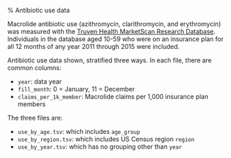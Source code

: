 % Antibiotic use data

Macrolide antibiotic use (azithromycin, clarithromycin, and erythromycin) was
measured with the [Truven Health MarketScan Research
Database](https://marketscan.truvenhealth.com/marketscanportal/). Individuals
in the database aged 10-59 who were on an insurance plan for all 12 months of
any year 2011 through 2015 were included.

Antibiotic use data shown, stratified three ways. In each file, there are
common columns:

- `year`: data year
- `fill_month`: 0 = January, 11 = December
- `claims_per_1k_member`: Macrolide claims per 1,000 insurance plan members

The three files are:

- `use_by_age.tsv`: which includes `age_group`
- `use_by_region.tsv`: which includes US Census region `region`
- `use_by_year.tsv`: which has no grouping other than `year`
